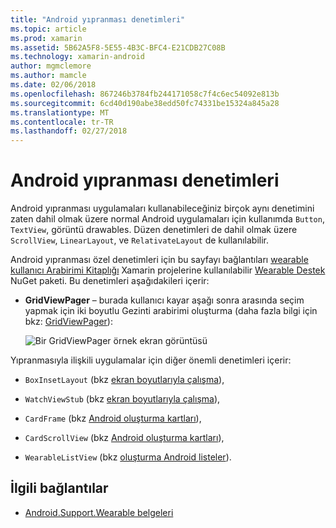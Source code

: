 ```yaml
---
title: "Android yıpranması denetimleri"
ms.topic: article
ms.prod: xamarin
ms.assetid: 5B62A5F8-5E55-4B3C-BFC4-E21CDB27C08B
ms.technology: xamarin-android
author: mgmclemore
ms.author: mamcle
ms.date: 02/06/2018
ms.openlocfilehash: 867246b3784fb244171058c7f4c6ec54092e813b
ms.sourcegitcommit: 6cd40d190abe38edd50fc74331be15324a845a28
ms.translationtype: MT
ms.contentlocale: tr-TR
ms.lasthandoff: 02/27/2018
---
```

# <a name="android-wear-controls"></a>Android yıpranması denetimleri

Android yıpranması uygulamaları kullanabileceğiniz birçok aynı denetimini zaten dahil olmak üzere normal Android uygulamaları için kullanımda `Button`, `TextView`, görüntü drawables. Düzen denetimleri de dahil olmak üzere `ScrollView`, `LinearLayout`, ve `RelativateLayout` de kullanılabilir.

Android yıpranması özel denetimleri için bu sayfayı bağlantıları [wearable kullanıcı Arabirimi Kitaplığı](https://developer.android.com/training/wearables/apps/layouts.html#UiLibrary) Xamarin projelerine kullanılabilir [Wearable Destek](http://www.nuget.org/packages/Xamarin.Android.Wear/) NuGet paketi. Bu denetimleri aşağıdakileri içerir:

-   **GridViewPager** &ndash; burada kullanıcı kayar aşağı sonra arasında seçim yapmak için iki boyutlu Gezinti arabirimi oluşturma (daha fazla bilgi için bkz: [GridViewPager](~/android/wear/user-interface/controls/gridviewpager.md)):

    ![Bir GridViewPager örnek ekran görüntüsü](images/gridviewpager.png)

Yıpranmasıyla ilişkili uygulamalar için diğer önemli denetimleri içerir:

* `BoxInsetLayout` (bkz [ekran boyutlarıyla çalışma](~/android/wear/screen-sizes.md)),

* `WatchViewStub` (bkz [ekran boyutlarıyla çalışma](~/android/wear/screen-sizes.md)),

* `CardFrame` (bkz [Android oluşturma kartları](https://developer.android.com/training/wearables/ui/cards.html)),

* `CardScrollView` (bkz [Android oluşturma kartları](https://developer.android.com/training/wearables/ui/cards.html)),

* `WearableListView` (bkz [oluşturma Android listeler](https://developer.android.com/training/wearables/ui/lists.html)).


## <a name="related-links"></a>İlgili bağlantılar

- [Android.Support.Wearable belgeleri](https://developer.android.com/reference/android/support/wearable/view/package-summary.html)
